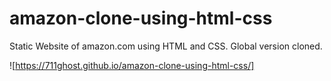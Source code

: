 # amazon-clone-using-html-css

Static Website of amazon.com using HTML and CSS.
Global version cloned.

![https://711ghost.github.io/amazon-clone-using-html-css/]
